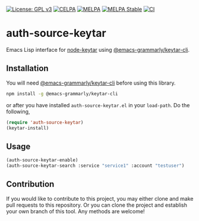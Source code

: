 [![License: GPL v3](https://img.shields.io/badge/License-GPL%20v3-blue.svg)](https://www.gnu.org/licenses/gpl-3.0)
[![CELPA](https://celpa.conao3.com/packages/auth-source-keytar-badge.svg)](https://celpa.conao3.com/#/auth-source-keytar)
[![MELPA](https://melpa.org/packages/auth-source-keytar-badge.svg)](https://melpa.org/#/auth-source-keytar)
[![MELPA Stable](https://stable.melpa.org/packages/auth-source-keytar-badge.svg)](https://stable.melpa.org/#/auth-source-keytar)
[![CI](https://github.com/emacs-grammarly/auth-source-keytar/actions/workflows/test.yml/badge.svg)](https://github.com/emacs-grammarly/auth-source-keytar/actions/workflows/test.yml)

# auth-source-keytar

Emacs Lisp interface for [node-keytar](https://www.npmjs.com/package/keytar)
using [@emacs-grammarly/keytar-cli](https://github.com/emacs-grammarly/keytar-cli).

## Installation

You will need [@emacs-grammarly/keytar-cli](https://github.com/emacs-grammarly/keytar-cli)
before using this library.

```bash
npm install -g @emacs-grammarly/keytar-cli
```

or after you have installed `auth-source-keytar.el` in your `load-path`. Do the following,

```el
(require 'auth-source-keytar)
(keytar-install)
```

## Usage

```el
(auth-source-keytar-enable)
(auth-source-keytar-search :service "service1" :account "testuser")
```

## Contribution

If you would like to contribute to this project, you may either
clone and make pull requests to this repository. Or you can
clone the project and establish your own branch of this tool.
Any methods are welcome!
